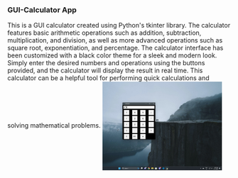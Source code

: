 ### GUI-Calculator App
This is a GUI calculator created using Python's tkinter library. The calculator features basic arithmetic operations such as addition, subtraction, multiplication, and division, as well as more advanced operations such as square root, exponentiation, and percentage. The calculator interface has been customized with a black color theme for a sleek and modern look. Simply enter the desired numbers and operations using the buttons provided, and the calculator will display the result in real time. This calculator can be a helpful tool for performing quick calculations and solving mathematical problems.
<img align="center" src="calculator.jpg" alt="Image description"  height="200">
